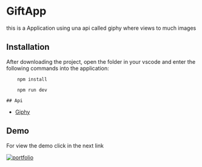 
# GiftApp

this is a Application using una api called giphy where views to much images 


## Installation

After downloading the project, open the folder in your vscode and enter the following commands into the application:

```
    npm install

    npm run dev 
```


    ## Api
* [Giphy](https://developers.giphy.com/docs/api/endpoint/#search)

## Demo

For view the demo click in the next link 


[![portfolio](https://img.shields.io/badge/GifApp-000?style=for-the-badge&logo=ko-fi&logoColor=white)](https://loquacious-manatee-a530fb.netlify.app)
